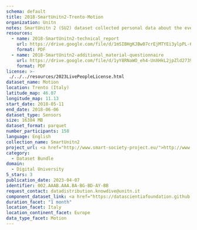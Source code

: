```yaml
---
schema: default
title: 2018-SmartUnitn2-Trento-Motion
organization: Unitn
notes: SmartUnitn 2 (SU2) dataset collected personal data about the everyday life of 158 university students at University of Trento by i-Log application installed on their smartphones. The SU2 data contains (1) participants’ synchronic data about profile, e.g., demographics, routines, personality; (2) participants’ diachronic data over a period of four weeks, including data from 34 sensors, both hardware and software, associated to around 100+ thousand self-reported annotations from participants.
resources:
  - name: 2018-SmartUnitn2-technical_report
    url: https://drive.google.com/file/d/1mSIBHgKJBw07crEjMTYEi3ylpPL-62fB/view?usp=sharing
    format: PDF
  - name: 2018-SmartUnitn2-additional_material-questionnaire
    url: https://drive.google.com/file/d/1yY8RNaWO_eh4-UnXHkL2jpZld2739K3K/view?usp=share_link
    format: PDF
license: >-
 ./../../resources/2023LivePeopleLicense.html
dataset_name: Motion
location: Trento (Italy)
latitude_map: 46.07
longitude_map: 11.13
start_date: 2018-05-11
end_date: 2018-06-06
dataset_type: Sensors
size: 16384 MB
dataset_format: parquet
number_participants: 158
language: English
collection_name: SmartUnitn2
project_url: <a href="http://www.smart-society-project.eu/">http://www.smart-society-project.eu/</a>
category: 
  - Dataset Bundle
domain: 
  - Digital University
5_stars: 3
publication_date: 2023-04-07
identifier: 002.AAAB.AAA.BA-BG-BD-AY-BB
request_contact: datadistribution.knowdive@unitn.it
component_dataset_link: <a href="https://datascientiafoundation.github.io/LivePeople/datasets/2018-SU2-Trento-Accelerometer%20Event/">2018-SU2-Trento-Accelerometer Event</a>, <a href="https://datascientiafoundation.github.io/LivePeople/datasets/2018-SU2-Trento-Gravity%20Event/">2018-SU2-Trento-Gravity Event</a>, <a href="https://datascientiafoundation.github.io/LivePeople/datasets/2018-SU2-Trento-Gyroscope%20Event/">2018-SU2-Trento-Gyroscope Event</a>, <a href="https://datascientiafoundation.github.io/LivePeople/datasets/2018-SU2-Trento-Linear%20Acceleration%20Event/">2018-SU2-Trento-Linear Acceleration Event</a>, <a href="https://datascientiafoundation.github.io/LivePeople/datasets/2018-SU2-Trento-Rotation%20Vector%20Event/">2018-SU2-Trento-Rotation Vector Event</a>
duration_facet: "1 month"
location_facet: Italy
location_continent_facet: Europe
data_type_facet: Motion
---
```


